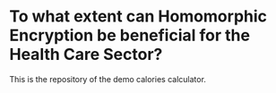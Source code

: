 # To what extent can Homomorphic Encryption be beneficial for the Health Care Sector? 
This is the repository of the demo calories calculator. 


